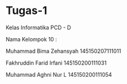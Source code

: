 # Tugas-1

Kelas Informatika PCD - D

Nama Kelompok 10 : 

Muhammad Bima Zehansyah   145150207111011

Fakhruddin Farid Irfani	  145150200111031

Muhammad Aghni Nur L		  145150200111054	
